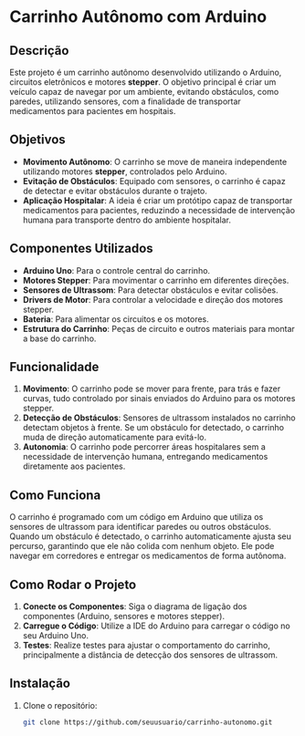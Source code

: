 # Carrinho Autônomo com Arduino

## Descrição

Este projeto é um carrinho autônomo desenvolvido utilizando o Arduino, circuitos eletrônicos e motores **stepper**. O objetivo principal é criar um veículo capaz de navegar por um ambiente, evitando obstáculos, como paredes, utilizando sensores, com a finalidade de transportar medicamentos para pacientes em hospitais.

## Objetivos

- **Movimento Autônomo**: O carrinho se move de maneira independente utilizando motores **stepper**, controlados pelo Arduino.
- **Evitação de Obstáculos**: Equipado com sensores, o carrinho é capaz de detectar e evitar obstáculos durante o trajeto.
- **Aplicação Hospitalar**: A ideia é criar um protótipo capaz de transportar medicamentos para pacientes, reduzindo a necessidade de intervenção humana para transporte dentro do ambiente hospitalar.

## Componentes Utilizados

- **Arduino Uno**: Para o controle central do carrinho.
- **Motores Stepper**: Para movimentar o carrinho em diferentes direções.
- **Sensores de Ultrassom**: Para detectar obstáculos e evitar colisões.
- **Drivers de Motor**: Para controlar a velocidade e direção dos motores stepper.
- **Bateria**: Para alimentar os circuitos e os motores.
- **Estrutura do Carrinho**: Peças de circuito e outros materiais para montar a base do carrinho.

## Funcionalidade

1. **Movimento**: O carrinho pode se mover para frente, para trás e fazer curvas, tudo controlado por sinais enviados do Arduino para os motores stepper.
2. **Detecção de Obstáculos**: Sensores de ultrassom instalados no carrinho detectam objetos à frente. Se um obstáculo for detectado, o carrinho muda de direção automaticamente para evitá-lo.
3. **Autonomia**: O carrinho pode percorrer áreas hospitalares sem a necessidade de intervenção humana, entregando medicamentos diretamente aos pacientes.

## Como Funciona

O carrinho é programado com um código em Arduino que utiliza os sensores de ultrassom para identificar paredes ou outros obstáculos. Quando um obstáculo é detectado, o carrinho automaticamente ajusta seu percurso, garantindo que ele não colida com nenhum objeto. Ele pode navegar em corredores e entregar os medicamentos de forma autônoma.

## Como Rodar o Projeto

1. **Conecte os Componentes**: Siga o diagrama de ligação dos componentes (Arduino, sensores e motores stepper).
2. **Carregue o Código**: Utilize a IDE do Arduino para carregar o código no seu Arduino Uno.
3. **Testes**: Realize testes para ajustar o comportamento do carrinho, principalmente a distância de detecção dos sensores de ultrassom.

## Instalação

1. Clone o repositório:
   ```bash
   git clone https://github.com/seuusuario/carrinho-autonomo.git
